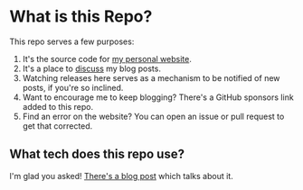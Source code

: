 # What is this Repo?

This repo serves a few purposes:

1. It's the source code for [my personal website](https://dylananthony.com).
2. It's a place to [discuss](https://github.com/dbanty/dylananthony.com/discussions) my blog posts.
3. Watching releases here serves as a mechanism to be notified of new posts, if you're so inclined.
4. Want to encourage me to keep blogging? There's a GitHub sponsors link added to this repo.
5. Find an error on the website? You can open an issue or pull request to get that corrected.

## What tech does this repo use?

I'm glad you asked! [There's a blog post](https://dylananthony.com/posts/new-year-new-website) which talks about it.